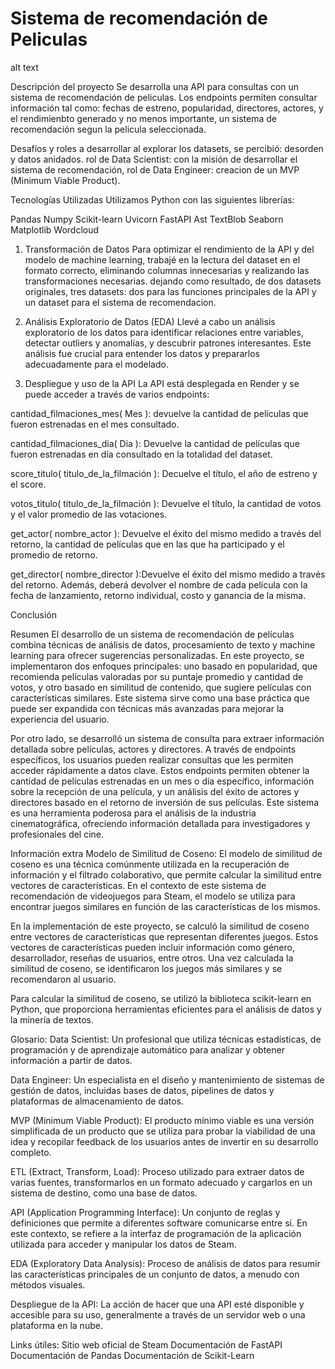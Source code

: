 # Sistema de recomendación de Peliculas

alt text

Descripción del proyecto
Se desarrolla una API para consultas con un sistema de recomendación de peliculas. Los endpoints permiten consultar información tal como: fechas de estreno, popularidad, directores, actores, y el rendimienbto generado y no menos importante, un sistema de recomendación segun la pelicula seleccionada.

Desafíos y roles a desarrollar
al explorar los datasets, se percibió:
desorden y datos anidados. rol de Data Scientist: con la misión de desarrollar el sistema de recomendación, rol de Data Engineer: creacion de un MVP (Minimum Viable Product).

Tecnologías Utilizadas
Utilizamos Python con las siguientes librerías:

Pandas
Numpy
Scikit-learn
Uvicorn
FastAPI
Ast
TextBlob
Seaborn
Matplotlib
Wordcloud

1) Transformación de Datos
Para optimizar el rendimiento de la API y del modelo de machine learning, trabajé en la lectura del dataset en el formato correcto, eliminando columnas innecesarias y realizando las transformaciones necesarias. dejando como resultado, de dos datasets originales, tres datasets: dos para las funciones principales de la API y un dataset para el sistema de recomendacion. 

2) Análisis Exploratorio de Datos (EDA)
Llevé a cabo un análisis exploratorio de los datos para identificar relaciones entre variables, detectar outliers y anomalías, y descubrir patrones interesantes. Este análisis fue crucial para entender los datos y prepararlos adecuadamente para el modelado.

3) Despliegue y uso de la API
La API está desplegada en Render y se puede acceder a través de varios endpoints:

cantidad_filmaciones_mes( Mes ): devuelve la cantidad de películas que fueron estrenadas en el mes consultado.
                    
cantidad_filmaciones_dia( Dia ): Devuelve la cantidad de películas que fueron estrenadas en día consultado en la totalidad del dataset.
                   
score_titulo( titulo_de_la_filmación ): Decuelve el título, el año de estreno y el score.
                    
votos_titulo( titulo_de_la_filmación ): Devuelve el título, la cantidad de votos y el valor promedio de las votaciones.

get_actor( nombre_actor ): Devuelve el éxito del mismo medido a través del retorno, la cantidad de películas que en las que ha participado y el promedio de retorno. 

get_director( nombre_director ):Devuelve el éxito del mismo medido a través del retorno. Además, deberá devolver el nombre de cada película con la fecha de lanzamiento, retorno individual, costo y ganancia de la misma.

Conclusión

Resumen
El desarrollo de un sistema de recomendación de películas combina técnicas de análisis de datos, procesamiento de texto y machine learning para ofrecer sugerencias personalizadas. En este proyecto, se implementaron dos enfoques principales: uno basado en popularidad, que recomienda películas valoradas por su puntaje promedio y cantidad de votos, y otro basado en similitud de contenido, que sugiere películas con características similares. Este sistema sirve como una base práctica que puede ser expandida con técnicas más avanzadas para mejorar la experiencia del usuario.

Por otro lado, se desarrolló un sistema de consulta para extraer información detallada sobre películas, actores y directores. A través de endpoints específicos, los usuarios pueden realizar consultas que les permiten acceder rápidamente a datos clave. Estos endpoints permiten obtener la cantidad de películas estrenadas en un mes o día específico, información sobre la recepción de una película, y un análisis del éxito de actores y directores basado en el retorno de inversión de sus películas. Este sistema es una herramienta poderosa para el análisis de la industria cinematográfica, ofreciendo información detallada para investigadores y profesionales del cine.

Información extra
Modelo de Similitud de Coseno:
El modelo de similitud de coseno es una técnica comúnmente utilizada en la recuperación de información y el filtrado colaborativo, que permite calcular la similitud entre vectores de características. En el contexto de este sistema de recomendación de videojuegos para Steam, el modelo se utiliza para encontrar juegos similares en función de las características de los mismos.

En la implementación de este proyecto, se calculó la similitud de coseno entre vectores de características que representan diferentes juegos. Estos vectores de características pueden incluir información como género, desarrollador, reseñas de usuarios, entre otros. Una vez calculada la similitud de coseno, se identificaron los juegos más similares y se recomendaron al usuario.

Para calcular la similitud de coseno, se utilizó la biblioteca scikit-learn en Python, que proporciona herramientas eficientes para el análisis de datos y la minería de textos.

Glosario:
Data Scientist: Un profesional que utiliza técnicas estadísticas, de programación y de aprendizaje automático para analizar y obtener información a partir de datos.

Data Engineer: Un especialista en el diseño y mantenimiento de sistemas de gestión de datos, incluidas bases de datos, pipelines de datos y plataformas de almacenamiento de datos.

MVP (Minimum Viable Product): El producto mínimo viable es una versión simplificada de un producto que se utiliza para probar la viabilidad de una idea y recopilar feedback de los usuarios antes de invertir en su desarrollo completo.

ETL (Extract, Transform, Load): Proceso utilizado para extraer datos de varias fuentes, transformarlos en un formato adecuado y cargarlos en un sistema de destino, como una base de datos.

API (Application Programming Interface): Un conjunto de reglas y definiciones que permite a diferentes software comunicarse entre sí. En este contexto, se refiere a la interfaz de programación de la aplicación utilizada para acceder y manipular los datos de Steam.

EDA (Exploratory Data Analysis): Proceso de análisis de datos para resumir las características principales de un conjunto de datos, a menudo con métodos visuales.

Despliegue de la API: La acción de hacer que una API esté disponible y accesible para su uso, generalmente a través de un servidor web o una plataforma en la nube.

Links útiles:
Sitio web oficial de Steam
Documentación de FastAPI
Documentación de Pandas
Documentación de Scikit-Learn

